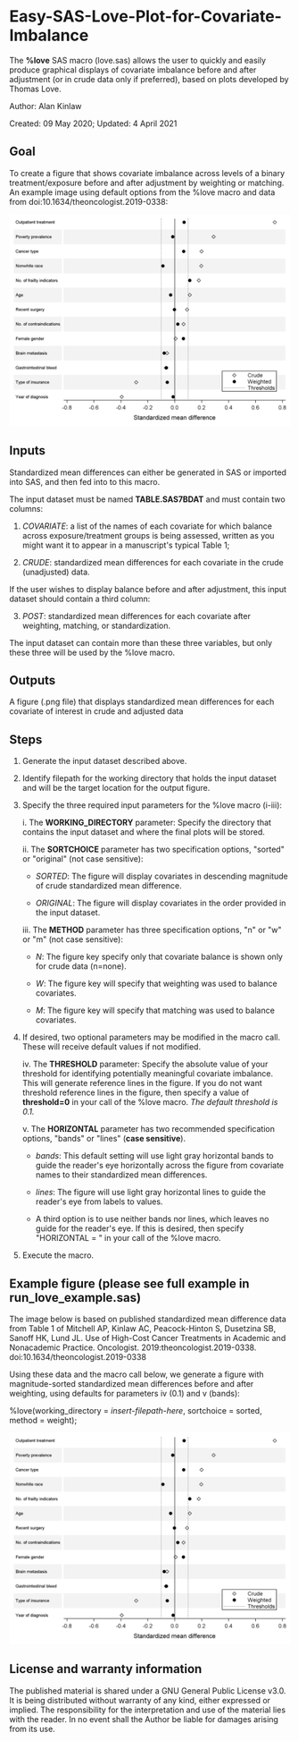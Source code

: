 # Easy-SAS-Love-Plot-for-Covariate-Imbalance

The <b>%love</b> SAS macro (love.sas) allows the user to quickly and easily produce graphical displays of covariate imbalance before and after adjustment (or in crude data only if preferred), based on plots developed by Thomas Love.

Author: Alan Kinlaw

Created: 09 May 2020; Updated: 4 April 2021


## Goal

To create a figure that shows covariate imbalance across levels of a binary treatment/exposure before and after adjustment by weighting or matching. An example image using default options from the %love macro and data from doi:10.1634/theoncologist.2019-0338:

<img src="https://github.com/alankinlaw/Easy-SAS-Love-Plot-for-Covariate-Imbalance/blob/master/folder/love_sorted_Weighted__1_bands_20200510T174441.png" width="1000">

## Inputs

Standardized mean differences can either be generated in SAS or imported into SAS, and then fed into to this macro.

The input dataset must be named <b>TABLE.SAS7BDAT</b> and must contain two columns:

1. <i>COVARIATE</i>: a list of the names of each covariate for which balance across exposure/treatment groups is being assessed, written as you might want it to appear in a manuscript's typical Table 1;

2. <i>CRUDE</i>: standardized mean differences for each covariate in the crude (unadjusted) data.

If the user wishes to display balance before and after adjustment, this input dataset should contain a third column: 

3. <i>POST</i>: standardized mean differences for each covariate after weighting, matching, or standardization. 

The input dataset can contain more than these three variables, but only these three will be used by the %love macro.

## Outputs

A figure (.png file) that displays standardized mean differences for each covariate of interest in crude and adjusted data

## Steps

1. Generate the input dataset described above.
2. Identify filepath for the working directory that holds the input dataset and will be the target location for the output figure.
3. Specify the three required input parameters for the %love macro (i-iii):
	
   i. The <b>WORKING_DIRECTORY</b> parameter: Specify the directory that contains the input dataset and where the final plots will be stored.
	
   ii. The <b>SORTCHOICE</b> parameter has two specification options, "sorted" or "original" (not case sensitive):

      - <i>SORTED</i>: The figure will display covariates in descending magnitude of crude standardized mean difference.
		
      - <i>ORIGINAL</i>: The figure will display covariates in the order provided in the input dataset.
			
   iii. The <b>METHOD</b> parameter has three specification options, "n" or "w" or "m" (not case sensitive):
   
      - <i>N</i>: The figure key specify only that covariate balance is shown only for crude data (n=none).
      
      - <i>W</i>: The figure key will specify that weighting was used to balance covariates.
		
      - <i>M</i>: The figure key will specify that matching was used to balance covariates. 
			
4. If desired, two optional parameters may be modified in the macro call. These will receive default values if not modified.
		
    iv. The <b>THRESHOLD</b> parameter: Specify the absolute value of your threshold for identifying potentially meaningful covariate imbalance. This will generate reference lines in the figure. If you do not want threshold reference lines in the figure, then specify a value of <b>threshold=0</b> in your call of the %love macro. <i>The default threshold is 0.1.</i>
    
    v. The <b>HORIZONTAL</b> parameter has two recommended specification options, "bands" or "lines" (<b>case sensitive</b>). 
    		
      - <i>bands</i>: This default setting will use light gray horizontal bands to guide the reader's eye horizontally across the figure from covariate names to their standardized mean differences. 
		
      - <i>lines</i>: The figure will use light gray horizontal lines to guide the reader's eye from labels to values. 
		
      - A third option is to use neither bands nor lines, which leaves no guide for the reader's eye. If this is desired, then specify "HORIZONTAL = " in your call of the %love macro.
	
5. Execute the macro. 


## Example figure (please see full example in run_love_example.sas)

The image below is based on published standardized mean difference data from Table 1 of Mitchell AP, Kinlaw AC, Peacock-Hinton S, Dusetzina SB, Sanoff HK, Lund JL. Use of High-Cost Cancer Treatments in Academic and Nonacademic Practice. Oncologist. 2019:theoncologist.2019-0338. doi:10.1634/theoncologist.2019-0338

Using these data and the macro call below, we generate a figure with magnitude-sorted standardized mean differences before and after weighting, using defaults for parameters iv (0.1) and v (bands):
   
   %love(working_directory = <i>insert-filepath-here</i>, sortchoice = sorted, method = weight);

![](https://github.com/alankinlaw/Easy-SAS-Love-Plot-for-Covariate-Imbalance/blob/master/folder/love_sorted_Weighted__1_bands_20200510T174441.png)
 
 
## License and warranty information

The published material is shared under a GNU General Public License v3.0.  It is being distributed without warranty of any kind, either expressed or implied. The responsibility for the interpretation and use of the material lies with the reader. In no event shall the Author be liable for damages arising from its use.
